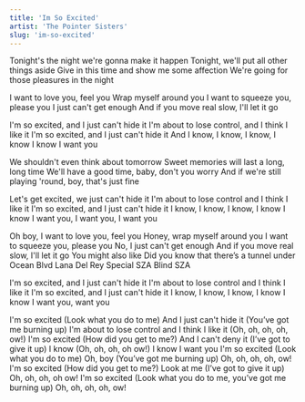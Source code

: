 ```yaml
---
title: 'Im So Excited'
artist: 'The Pointer Sisters'
slug: 'im-so-excited'
---
```


Tonight's the night we're gonna make it happen
Tonight, we'll put all other things aside
Give in this time and show me some affection
We're going for those pleasures in the night

I want to love you, feel you
Wrap myself around you
I want to squeeze you, please you
I just can't get enough
And if you move real slow, I'll let it go

I'm so excited, and I just can't hide it
I'm about to lose control, and I think I like it
I'm so excited, and I just can't hide it
And I know, I know, I know, I know
I know I want you

We shouldn't even think about tomorrow
Sweet memories will last a long, long time
We'll have a good time, baby, don't you worry
And if we're still playing 'round, boy, that's just fine

Let's get excited, we just can't hide it
I'm about to lose control and I think I like it
I'm so excited, and I just can't hide it
I know, I know, I know, I know
I know I want you, I want you, I want you

Oh boy, I want to love you, feel you
Honey, wrap myself around you
I want to squeeze you, please you
No, I just can't get enough
And if you move real slow, I'll let it go
You might also like
Did you know that there’s a tunnel under Ocean Blvd
Lana Del Rey
Special
SZA
Blind
SZA

I'm so excited, and I just can't hide it
I'm about to lose control and I think I like it
I'm so excited, and I just can't hide it
I know, I know, I know, I know
I know I want you, want you

I'm so excited (Look what you do to me)
And I just can't hide it (You’ve got me burning up)
I'm about to lose control and I think I like it (Oh, oh, oh, oh, ow!)
I'm so excited (How did you get to me?)
And I can't deny it (I’ve got to give it up)
I know (Oh, oh, oh, oh ow!)
I know I want you
I'm so excited (Look what you do to me)
Oh, boy (You’ve got me burning up)
Oh, oh, oh, oh, ow!
I'm so excited
(How did you get to me?)
Look at me (I’ve got to give it up)
Oh, oh, oh, oh ow!
I'm so excited
(Look what you do to me, you’ve got me burning up)
Oh, oh, oh, oh, ow!
